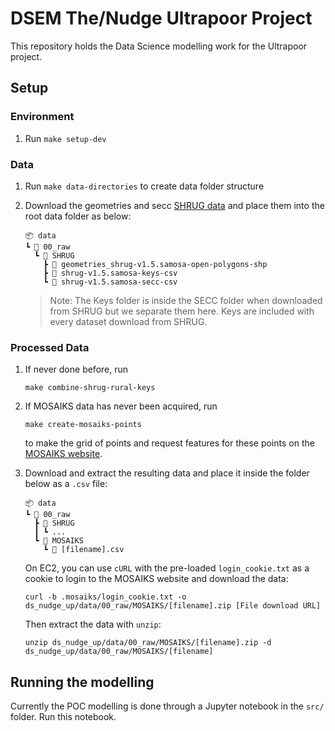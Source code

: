 # DSEM The/Nudge Ultrapoor Project

This repository holds the Data Science modelling work for the Ultrapoor project.

## Setup

### Environment

1. Run `make setup-dev`

### Data

1. Run `make data-directories` to create data folder structure

2. Download the geometries and secc [SHRUG data](https://www.devdatalab.org/shrug_download/shrug_select) and place them into the root data folder as below:

    ```console
    📦 data
    ┗ 📂 00_raw
      ┗ 📂 SHRUG
        ┣ 📂 geometries_shrug-v1.5.samosa-open-polygons-shp
        ┣ 📂 shrug-v1.5.samosa-keys-csv
        ┗ 📂 shrug-v1.5.samosa-secc-csv
    ```

    > Note: The Keys folder is inside the SECC folder when downloaded from SHRUG but we separate them here. Keys are included with every dataset download from SHRUG.

### Processed Data

1. If never done before, run

    ```console
    make combine-shrug-rural-keys
    ```

2. If MOSAIKS data has never been acquired, run

    ```console
    make create-mosaiks-points
    ```

    to make the grid of points and request features for these points on the [MOSAIKS website](https://siml.berkeley.edu/portal/file_query/).

3. Download and extract the resulting data and place it inside the folder below as a `.csv` file:

    ```console
    📦 data
    ┗ 📂 00_raw
      ┣ 📂 SHRUG
      ┃ ┗ ...
      ┗ 📂 MOSAIKS
        ┗ 📜 [filename].csv
    ```

    On EC2, you can use `cURL` with the pre-loaded `login_cookie.txt` as a cookie to login to the MOSAIKS website and download the data:

    ```console
    curl -b .mosaiks/login_cookie.txt -o ds_nudge_up/data/00_raw/MOSAIKS/[filename].zip [File download URL]
    ```

    Then extract the data with `unzip`:

    ```console
    unzip ds_nudge_up/data/00_raw/MOSAIKS/[filename].zip -d ds_nudge_up/data/00_raw/MOSAIKS/[filename]
    ```

## Running the modelling

Currently the POC modelling is done through a Jupyter notebook in the `src/` folder. Run this notebook.
